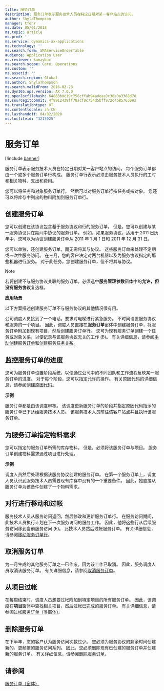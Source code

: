 ```yaml
---
title: 服务订单
description: 服务订单表示服务技术人员在特定日期对某一客户站点的访问。
author: ShylaThompson
manager: tfehr
ms.date: 05/01/2018
ms.topic: article
ms.prod: ''
ms.service: dynamics-ax-applications
ms.technology: ''
ms.search.form: SMAServiceOrderTable
audience: Application User
ms.reviewer: kamaybac
ms.search.scope: Core, Operations
ms.custom: ''
ms.assetid: ''
ms.search.region: Global
ms.author: ShylaThompson
ms.search.validFrom: 2016-02-28
ms.dyn365.ops.version: AX 7.0.0
ms.openlocfilehash: 64863b8c19c756cffab94adeaa9c38a0a3388d70
ms.sourcegitcommit: 4f9912439ff78acf0c754d5bff972c4b85763093
ms.translationtype: HT
ms.contentlocale: zh-CN
ms.lasthandoff: 04/02/2020
ms.locfileid: "3215025"
---
```

# <a name="service-orders"></a>服务订单   

[!include [banner](../includes/banner.md)]


服务订单表示服务技术人员在特定日期对某一客户站点的访问。 每个服务订单都由一个或多个服务订单行构成。 服务订单行表示必须由服务技术人员执行的工时和相关物料、支出和费用。

您可以将任务和对象服务订单行。 然后可以对服务订单行按任务或按对象。 您还可以将库存中列出的物料附加到服务订单行。

## <a name="create-service-orders"></a>创建服务订单

您可以创建在该协议包含基于服务协议和行的服务订单。 但是，您可以创建与某一服务协议只在期间中协议的服务订单。 例如，如果服务协议，适用于 2011 日历年中，您可以为协议创建服务订单从 2011 年 1 月 1 日和 2011 年 12 月 31 日。

您可以单独，还创建服务订单，而无需将其与协议。 这些服务订单来处理不定期或一次性服务访问。 在三月，您的客户决定对两台机器以及为服务协议指定的那些机器进行服务。 对于此任务，您创建服务订单，但不将其与协议。


> [!NOTE]
> <P>若要创建不与服务协议关联的服务订单，必须选中<STRONG>服务管理参数</STRONG>窗体中的<STRONG>允许，但没有服务协议</STRONG>复选框。</P>

**应用场景**

以下方案描述创建服务订单不与服务协议的其他情况很有用。

公司调度人员接到了一个电话，要求对电梯进行紧急服务。 不时间设置服务协议和服务的一个项目。 因此，调度人员直接在**服务订单**窗体中创建服务订单，将服务订单附加到现有项目，然后创建服务订单行。 您可为现有服务订单创建一个任务或对象关系，以便记录与该服务协议无关的工作 (B)。 有关详细信息，请参阅[手动创建服务订单](create-service-orders-manually.md)和[创建服务任务关系](create-service-task-relations.md)。

## <a name="monitor-the-progress-of-service-orders"></a>监控服务订单的进度

您可为服务订单设置阶段系统，以便通过公司中的不同团队和工作流程反映某一服务订单的进度。 对于每个阶段，您可以指定允许的操作。 有关原因代码的详细信息，请参阅[创建原因代码](create-reason-codes.md)。

**示例**

服务订单都是由该调度审核。 该调度更新服务订单的阶段并指定原因代码指示的服务订单已下达给服务技术人员。 该服务技术人员前往该客户站点并且执行该服务订单。

## <a name="specify-item-requirements-for-service-orders"></a>为服务订单指定物料需求

您可以指定的服务订单所需的库存物料。 但是，必须将该服务订单与项目。 服务订单创建物料需求通过项目进行处理。 

**示例**

调度人员然后处理根据该服务协议创建的服务订单。 在第一个服务订单上，调度人员认识到服务技术人员需要现有库存中没有的一个重要备件。 因此，她直接从服务订单为该备件创建了一个物料需求。

## <a name="move-and-post-lines"></a>对行进行移动和过帐

服务技术人员从服务访问返回，然后修改和更新服务订单行。 在服务访问期间，此技术人员执行计划在下一次服务访问的服务工作。 因此，他将这些行从后续服务访问移到当前服务访问 (E)。 此技术人员然后过帐服务订单。 有关详细信息，请参阅[移动服务订单行](move-service-order-lines.md)。

## <a name="cancel-service-orders"></a>取消服务订单

为一月生成的其他服务订单之一已作废，因为该工作已取消。 因此，服务调度人员取消该服务订单。 有关详细信息，请参阅[取消服务订单](cancel-service-orders.md)。

## <a name="post-from-projects"></a>从项目过帐

在每周结束时，调度人员想要过帐附加到特定项目的所有服务订单。 因此，该调度在**项目**窗体中查找相关项目，然后过帐已完成的服务订单。 有关详细信息，请参阅[过帐服务订单（类窗体）](https://technet.microsoft.com/library/aa574685\(v=ax.60\))。

## <a name="delete-service-orders"></a>删除服务订单

在下半年，您的客户认为服务访问次数过少。 您必须为服务协议的剩余时间创建新的、更频繁的服务访问系列。 因此，您必须删除现有已创建的服务订单并创建新的服务订单。 有关详细信息，请参阅[删除服务订单](delete-service-orders.md)。

## <a name="see-also"></a>请参阅

[服务订单（窗体）](https://technet.microsoft.com/library/aa554361\(v=ax.60\))

  


